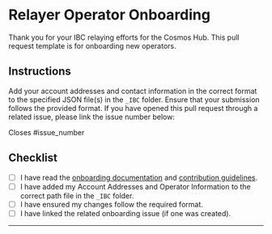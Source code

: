 # Relayer Operator Onboarding

Thank you for your IBC relaying efforts for the Cosmos Hub. This pull request template is for onboarding new operators.

## Instructions

Add your account addresses and contact information in the correct format to the specified JSON file(s) in the `_IBC` folder. Ensure that your submission follows the provided format. If you have opened this pull request through a related issue, please link the issue number below:

Closes #issue_number

## Checklist

- [ ] I have read the [onboarding documentation](../blob/main/README.md) and [contribution guidelines](../blob/main/CONTRIBUTING.md).
- [ ] I have added my Account Addresses and Operator Information to the correct path file in the `_IBC` folder.
- [ ] I have ensured my changes follow the required format.
- [ ] I have linked the related onboarding issue (if one was created).

---
